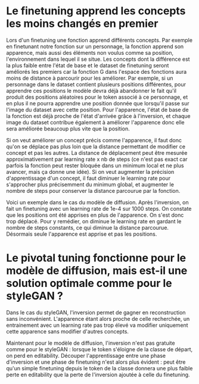 # Le finetuning apprend les concepts les moins changés en premier 

Lors d'un finetuning une fonction apprend différents concepts. Par exemple en finetunant notre fonction sur un personnage, la fonction
apprend son apparence, mais aussi des éléments non voulus comme sa position, l'environnement dans lequel il se situe. Les concepts dont
la différence est la plus faible entre l'état de base et le dataset de finetuning seront améliorés les premiers car la fonction G dans
l'espace des fonctions aura moins de distance à parcourir pour les améliorer.
Par exemple, si un personnage dans le dataset contient plusieurs
positions différentes, pour apprendre ces positions le modèle devra déjà abandonner le fait qu'il produit des positions aléatoires pour
le token associé à ce personnage, et en plus il ne pourra apprendre une position donnée que lorsqu'il passe sur l'image du dataset avec
cette position. Pour l'apparence, l'état de base de la fonction est déjà proche de l'état d'arrivée grâce à l'inversion, et chaque image du dataset contribue
également à améliorer l'apparence donc elle sera améliorée beaucoup plus vite que la position. 

Si on veut améliorer un concept précis
comme l'apparence, il faut donc qu'on se déplace pas plus loin que la distance permettant de modifier ce concept et pas les autres.
La distance de déplacement peut être mesurée approximativement par learning rate x nb de steps (ce n'est pas exact car parfois la fonction
peut rester bloquée dans un minimum local et ne plus avancer, mais ça donne une idée). 
Si on veut augmenter la précision d'apprentissage
d'un concept, il faut diminuer le learning rate pour s'approcher plus précisemment du minimum global, et augmenter le nombre de steps
pour conserver la distance parcourue par la fonction.

Voici un exemple dans le cas du modèle de diffusion. Après l'inversion, on fait un finetuning avec un learning rate de 1e-4 sur 1000 steps.
On constate que les positions ont été apprises en plus de l'apparence. On s'est donc trop déplacé.
Pour y remédier, on diminue le learning rate en gardant le nombre de steps constants, ce qui diminue la distance parcourue. Désormais seule
l'apparence est apprise et pas les positions.




# Le pivotal tuning fonctionne pour le modèle de diffusion, mais est-il une solution optimale comme pour le styleGAN ?

Dans le cas du styleGAN, l'inversion permet de gagner en reconstruction sans inconvénient. L'apparence étant alors proche de celle recherchée, un entrainement avec un learning rate pas trop élevé va modifier uniquement cette apparence sans modifier d'autres concepts.

Maintenant pour le modèle de diffusion, l'inversion n'est pas gratuite comme pour le styleGAN : lorsque le token s'éloigne de la classe de départ, on perd en editability. Découper l'apprentissage entre une phase d'inversion et une phase de finetuning n'est alors plus évident : peut être qu'un simple finetuning depuis le token de la classe donnera une plus faible perte en editability que la perte de l'inversion ajoutée à celle du finetuning.
